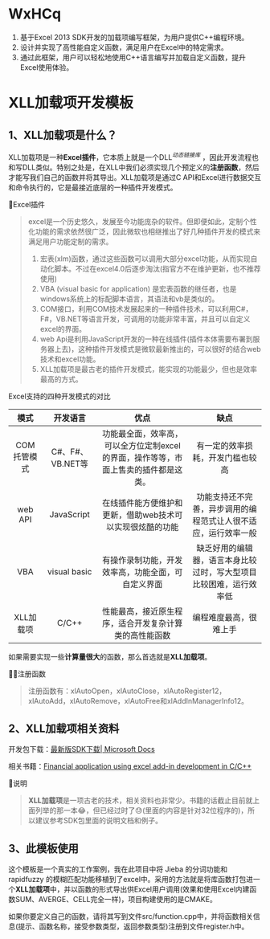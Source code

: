 # WxHCq
1. 基于Excel 2013 SDK开发的加载项编写框架，为用户提供C++编程环境。
2. 设计并实现了高性能自定义函数，满足用户在Excel中的特定需求。
3. 通过此框架，用户可以轻松地使用C++语言编写并加载自定义函数，提升Excel使用体验。
# XLL加载项开发模板

## 1、XLL加载项是什么？

XLL加载项是一种**Excel插件**，它本质上就是一个DLL<sup><i style="font-size:0.7rem;font-weight:100">动态链接库</i></sup> ，因此开发流程也和写DLL类似。特别之处是，在XLL中我们<span alt="rainbow">必须实现几个预定义的</span>**注册函数**，然后才能写我们自己的函数并将其导出。XLL加载项是通过C API和Excel进行数据交互和命令执行的，它是最接近底层的一种插件开发模式。

🧀<font>Excel插件</font>

> excel是一个历史悠久，发展至今功能庞杂的软件。但即便如此，定制个性化功能的需求依然很广泛，因此微软也相继推出了好几种插件开发的模式来满足用户功能定制的需求。
>
> 1. 宏表(xlm)函数，通过这些函数可以调用大部分excel功能，从而实现自动化脚本。不过在excel4.0后逐步淘汰(指官方不在维护更新，也不推荐使用)
> 2. VBA (visual basic for application) 是宏表函数的继任者，也是windows系统上的标配脚本语言，其语法和vb是类似的。
> 3. COM接口，利用COM技术发展起来的一种插件技术，可以利用C#，F#，VB.NET等语言开发，可调用的功能非常丰富，并且可以自定义excel的界面。
> 4. web Api是利用JavaScript开发的一种在线插件(插件本体需要布署到服务器上去)，这种插件开发模式是微软最新推出的，可以很好的结合web技术和excel功能。
> 5. XLL加载项是最古老的插件开发模式，能实现的功能最少，但也是效率最高的方式。

Excel支持的四种开发模式的对比

|    模式     |     开发语言     |                             优点                             |                             缺点                             |
| :---------: | :--------------: | :----------------------------------------------------------: | :----------------------------------------------------------: |
| COM托管模式 | C#、F#、VB.NET等 | 功能最全面，效率高，可以全方位定制excel的界面，操作等等，市面上售卖的插件都是这类。 |               有一定的效率损耗，开发门槛也较高               |
|   web API   |    JavaScript    |  在线插件能方便维护和更新，借助web技术可以实现很炫酷的功能   | 功能支持还不完善，异步调用的编程范式让人很不适应，运行效率一般 |
|     VBA     |   visual basic   |      有操作录制功能，开发效率高，功能全面，可自定义界面      | 缺乏好用的编辑器，语言本身比较过时，写大型项目比较困难，运行效率低 |
|  XLL加载项  |      C/C++       |    性能最高，接近原生程序，适合开发复杂计算类的高性能函数    |                    编程难度最高，很难上手                    |

如果需要实现一些**计算量很大**的函数，那么首选就是**XLL加载项**。

🧙‍♂️<font title="yellow">注册函数</font>

> 注册函数有：xlAutoOpen，xlAutoClose，xlAutoRegister12，xlAutoAdd，xlAutoRemove，xlAutoFree和xlAddInManagerInfo12。

## 2、XLL加载项相关资料

开发包下载：[最新版SDK下载| Microsoft Docs](https://docs.microsoft.com/zh-cn/office/client-developer/excel/welcome-to-the-excel-software-development-kit)

相关书籍：[Financial application using excel add-in development in C/C++](https://baike.baidu.com/item/Financial%20Applications%20using%20Excel%20Add-in%20Development%20in%20C%2FC%2B%2B/56371067?fr=aladdin)

📌<font title="green">说明</font>

> **XLL加载项**是一项古老的技术，相关资料也非常少。书籍的话截止目前就上面列举的那一本😂，但已经过时了😓(里面的内容是针对32位程序的)，所以建议参考SDK包里面的说明文档和例子。

## 3、此模板使用

这个模板是一个真实的工作案例，我在此项目中将 Jieba 的分词功能和 rapidfuzzy 的模糊匹配功能移植到了excel中。采用的方法就是将库函数打包进一个**XLL加载项**中，并以函数的形式导出供Excel用户调用(效果和使用Excel内建函数SUM、AVERGE、CELL完全一样)，项目构建使用的是CMAKE。

如果你要定义自己的函数，请将其写到文件src/function.cpp中，并将函数相关信息(提示、函数名称，接受参数类型，返回参数类型)注册到文件register.h中。
